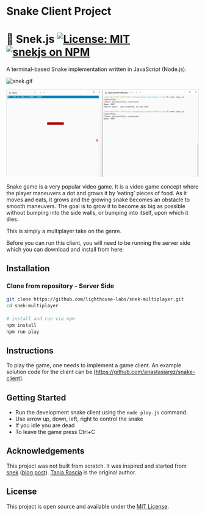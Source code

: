 # Snake Client Project

# 🐍 Snek.js [![License: MIT](https://img.shields.io/badge/License-MIT-blue.svg)](https://opensource.org/licenses/MIT) [![snekjs on NPM](https://img.shields.io/npm/v/snekjs.svg?color=green&label=snekjs)](https://www.npmjs.com/package/snekjs)

A terminal-based Snake implementation written in JavaScript (Node.js).

![snek.gif](https://raw.githubusercontent.com/taniarascia/snek/master/snek.gif)

![Screenshot of the game](https://github.com/anastasiarez/snake-client/blob/main/Screenshot.jpg)

Snake game is a very popular video game. It is a video game concept where the player maneuvers a dot and grows it by ‘eating’ pieces of food. As it moves and eats, it grows and the growing snake becomes an obstacle to smooth maneuvers. The goal is to grow it to become as big as possible without bumping into the side walls, or bumping into itself, upon which it dies.

This is simply a multiplayer take on the genre.

Before you can run this client, you will need to be running the server side which you can download and install from here:


## Installation

### Clone from repository - Server Side

```bash
git clone https://github.com/lighthouse-labs/snek-multiplayer.git
cd snek-multiplayer

# install and run via npm
npm install
npm run play
```


## Instructions

To play the game, one needs to implement a game client. An example solution code for the client can be [https://github.com/anastasiarez/snake-client].

## Getting Started

- Run the development snake client using the `node play.js` command.
- Use arrow up, down, left, right to control the snake
- If you idle you are dead
- To leave the game press Ctrl+C

## Acknowledgements

This project was not built from scratch. It was inspired and started from [snek](https://github.com/taniarascia/snek) ([blog post](https://www.taniarascia.com/snake-game-in-javascript/)). [Tania Rascia](https://www.taniarascia.com) is the original author.

## License

This project is open source and available under the [MIT License](LICENSE).
